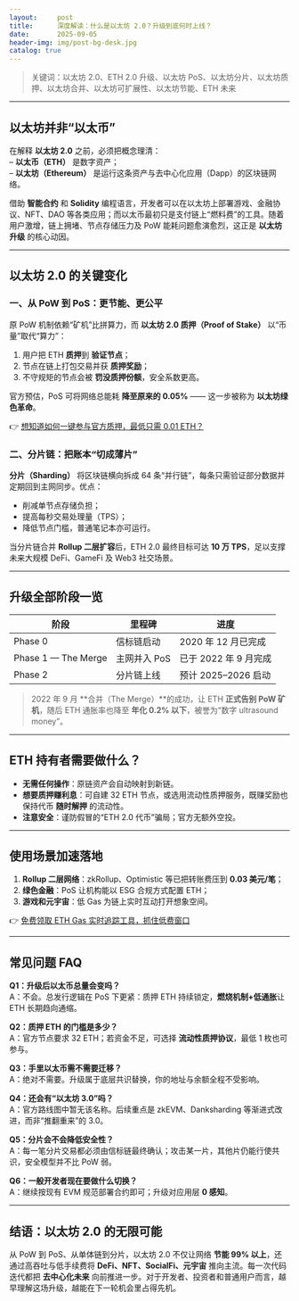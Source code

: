 ```yaml
---
layout:     post
title:      深度解读：什么是以太坊 2.0？升级到底何时上线？
date:       2025-09-05
header-img: img/post-bg-desk.jpg
catalog: true
---
```


> 关键词：以太坊 2.0、ETH 2.0 升级、以太坊 PoS、以太坊分片、以太坊质押、以太坊合并、以太坊可扩展性、以太坊节能、ETH 未来

---

## 以太坊并非“以太币”

在解释 **以太坊 2.0** 之前，必须把概念理清：  
– **以太币（ETH）** 是数字资产；  
– **以太坊（Ethereum）** 是运行这条资产与去中心化应用（Dapp）的区块链网络。  

借助 **智能合约** 和 **Solidity** 编程语言，开发者可以在以太坊上部署游戏、金融协议、NFT、DAO 等各类应用；而以太币最初只是支付链上“燃料费”的工具。随着用户激增，链上拥堵、节点存储压力及 PoW 能耗问题愈演愈烈，这正是 **以太坊升级** 的核心动因。

---

## 以太坊 2.0 的关键变化

### 一、从 PoW 到 PoS：更节能、更公平

原 PoW 机制依赖“矿机”比拼算力，而 **以太坊 2.0 质押（Proof of Stake）** 以“币量”取代“算力”：  
1. 用户把 ETH **质押**到 **验证节点**；  
2. 节点在链上打包交易并获 **质押奖励**；  
3. 不守规矩的节点会被 **罚没质押份额**，安全系数更高。

官方预估，PoS 可将网络总能耗 **降至原来的 0.05%** —— 这一步被称为 **以太坊绿色革命**。

👉 [想知道如何一键参与官方质押，最低只需 0.01 ETH？](https://okxdog.com/)

### 二、分片链：把账本“切成薄片”

**分片（Sharding）** 将区块链横向拆成 64 条“并行链”，每条只需验证部分数据并定期回到主网同步。优点：  
- 削减单节点存储负担；  
- 提高每秒交易处理量（TPS）；  
- 降低节点门槛，普通笔记本亦可运行。

当分片链合并 **Rollup 二层扩容**后，ETH 2.0 最终目标可达 **10 万 TPS**，足以支撑未来大规模 DeFi、GameFi 及 Web3 社交场景。

---

## 升级全部阶段一览

| 阶段                | 里程碑           | 进度                |
|---------------------|------------------|---------------------|
| Phase 0             | 信标链启动        | 2020 年 12 月已完成 |
| Phase 1 — The Merge | 主网并入 PoS      | 已于 2022 年 9 月完成 |
| Phase 2             | 分片链上线        | 预计 2025–2026 启动 |

> 2022 年 9 月 **合并（The Merge）**的成功，让 ETH **正式告别 PoW 矿机**，随后 ETH 通胀率也降至 **年化 0.2% 以下**，被誉为“数字 ultrasound money”。

---

## ETH 持有者需要做什么？

- **无需任何操作**：原链资产会自动映射到新链。  
- **想要质押赚利息**：可自建 32 ETH 节点，或选用流动性质押服务，既赚奖励也保持代币 **随时解押** 的流动性。  
- **注意安全**：谨防假冒的“ETH 2.0 代币”骗局；官方无额外空投。

---

## 使用场景加速落地

1. **Rollup 二层网络**：zkRollup、Optimistic 等已把转账费压到 **0.03 美元/笔**；  
2. **绿色金融**：PoS 让机构能以 ESG 合规方式配置 ETH；  
3. **游戏和元宇宙**：低 Gas 为链上实时互动打开想象空间。

👉 [免费领取 ETH Gas 实时追踪工具，抓住低费窗口](https://okxdog.com/)

---

## 常见问题 FAQ

**Q1：升级后以太币总量会变吗？**  
A：不会。总发行逻辑在 PoS 下更紧：质押 ETH 持续锁定，**燃烧机制+低通胀**让 ETH 长期趋向通缩。

**Q2：质押 ETH 的门槛是多少？**  
A：官方节点要求 32 ETH；若资金不足，可选择 **流动性质押协议**，最低 1 枚也可参与。

**Q3：手里以太币需不需要迁移？**  
A：绝对不需要。升级属于底层共识替换，你的地址与余额全程不受影响。

**Q4：还会有“以太坊 3.0”吗？**  
A：官方路线图中暂无该名称。后续重点是 zkEVM、Danksharding 等渐进式改进，而非“推翻重来”的 3.0。

**Q5：分片会不会降低安全性？**  
A：每一笔分片交易都必须由信标链最终确认；攻击某一片，其他片仍能行使共识，安全模型并不比 PoW 弱。

**Q6：一般开发者现在要做什么切换？**  
A：继续按现有 EVM 规范部署合约即可；升级对应用层 **0 感知**。

---

## 结语：以太坊 2.0 的无限可能

从 PoW 到 PoS、从单体链到分片，以太坊 2.0 不仅让网络 **节能 99% 以上**，还通过高吞吐与低手续费将 **DeFi、NFT、SocialFi、元宇宙** 推向主流。每一次代码迭代都把 **去中心化未来** 向前推进一步。对于开发者、投资者和普通用户而言，越早理解这场升级，越能在下一轮机会里占得先机。